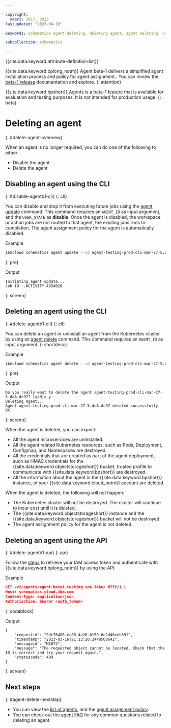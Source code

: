 ```yaml
---

copyright:
  years: 2017, 2023
lastupdated: "2023-04-10"

keywords: schematics agent deleting, deleting agent, agent deleting, command-line, api, ui

subcollection: schematics

---
```


{{site.data.keyword.attribute-definition-list}}

{{site.data.keyword.bplong_notm}} Agent beta-1 delivers a simplified agent installation process and policy for agent assignment.. You can review the [beta-1 release](/docs/schematics?topic=schematics-schematics-relnotes&interface=cli#schematics-mar2223) documentation and explore. 
{: attention}

{{site.data.keyword.bpshort}} Agents is a [beta-1 feature](/docs/schematics?topic=schematics-agent-beta1-limitations) that is available for evaluation and testing purposes. It is not intended for production usage.
{: beta}

# Deleting an agent
{: #delete-agent-overview}

When an agent is no longer required, you can do one of the following to either:
- Disable the agent 
- Delete the agent 

## Disabling an agent using the CLI
{: #disable-agentb1-cli}
{: cli}

You can disable and stop it from executing future jobs using the [agent update](/docs/schematics?topic=schematics-schematics-cli-reference#schematics-agents-update) command. This command requires an `AGENT_ID` as input argument, and the `USER_STATE` as **disable**. Once the agent is disabled, the workspace or action jobs are not routed to that agent, the existing jobs runs to completion. The agent assignment policy for the  agent is automatically disabled.

Example

```sh
ibmcloud schematics agent update --id agent-testing-prod-cli-mar-27-5.deA.dc97 -s disable
```
{: pre}

Output

```text
Initiating agent update...
Job ID	.ACTIVITY.4654016
```
{: screen}

## Deleting an agent using the CLI
{: #delete-agentb1-cli}
{: cli}

You can delete an agent or uninstall an agent from the Kubernetes cluster by using an [agent delete](/docs/schematics?topic=schematics-schematics-cli-reference&interface=cli#schematics-agent-delete) command. This command requires an `AGENT_ID` as input argument.
{: shortdesc}

Example

```sh
ibmcloud schematics agent delete --id agent-testing-prod-cli-mar-27-5.deA.dc97
```
{: pre}

Output

```text
Do you really want to delete the agent agent-testing-prod-cli-mar-27-5.deA.dc97? [y/N]> y
Deleting Agent...
Agent agent-testing-prod-cli-mar-27-5.deA.dc97 deleted successfully
OK
```
{: screen}

When the agent is deleted, you can expect:
- All the agent microservices are uninstalled.
- All the agent related Kubernetes resources, such as Pods, Deployment, Configmap, and Namespaces are destroyed.
- All the credentials that are created as part of the agent deployment, such as HMAC credentials for the {{site.data.keyword.objectstorageshort}} bucket, trusted profile to communicate with {{site.data.keyword.bpshort}} are destroyed.
- All the information about the agent in the {{site.data.keyword.bpshort}} instance, of your {{site.data.keyword.cloud_notm}} account are deleted.

When the agent is deleted, the following will not happen:
- The Kubernetes cluster will not be destroyed. The cluster will continue to incur cost until it is deleted. 
- The {{site.data.keyword.objectstorageshort}} instance and the {{site.data.keyword.objectstorageshort}} bucket will not be destroyed.
- The agent assignment policy for the agent is not deleted.

## Deleting an agent using the API
{: #delete-agentb1-api}
{: api}

Follow the [steps](/docs/schematics?topic=schematics-setup-api#cs_api) to retrieve your IAM access token and authenticate with {{site.data.keyword.bplong_notm}} by using the API. 

Example

```json
GET /v2/agents/agent-beta1-testing.soA.748e/ HTTP/1.1
Host: schematics.cloud.ibm.com
Content-Type: application/json
Authorization: Bearer <auth_token>

```
{: codeblock}

Output

```text
{
    "requestid": "9dc76486-ec80-4a26-b159-6e2d46eeb39f",
    "timestamp": "2023-03-16T21:13:20.244850864Z",
    "messageid": "M1074",
    "message": "The requested object cannot be located. Check that the ID is correct and try your request again.",
    "statuscode": 404
}
```
{: screen}

## Next steps
{: #agent-delete-nextstep}

- You can view the [list of agents](/docs/schematics?topic=schematics-display-agentb1-overview&interface=cli), and the [agent assignment policy](/docs/schematics?topic=schematics-policy-manage&interface=cli).
- You can check out the [agent FAQ](/docs/schematics?topic=schematics-faqs-agent) for any common questions related to deleting an agent.
